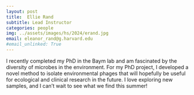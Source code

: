 ```yaml
---
layout: post
title:  Ellie Rand
subtitle: Lead Instructor
categories: people
img: ../assets/images/hs/2024/erand.jpg
email: eleanor_rand@g.harvard.edu
#email_unlinked: True
---
```


I recently completed my PhD in the Baym lab and am fascinated by the diversity of microbes in the environment. For my PhD project, I developed a novel method to isolate environmental phages that will hopefully be useful for ecological and clinical research in the future. I love exploring new samples, and I can’t wait to see what we find this summer!
